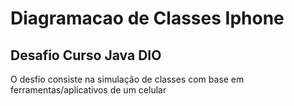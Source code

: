 # Diagramacao de Classes Iphone
## Desafio Curso Java DIO

O desfio consiste na simulação de classes com base em ferramentas/aplicativos de um celular

